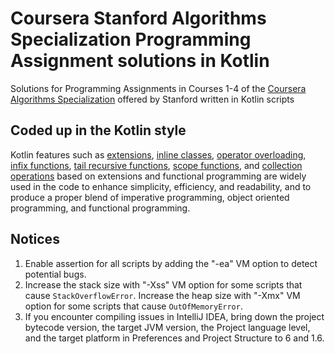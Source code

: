 # Coursera Stanford Algorithms Specialization Programming Assignment solutions in Kotlin
Solutions for Programming Assignments in Courses 1-4 of the [Coursera Algorithms Specialization](https://www.coursera.org/specializations/algorithms) offered by Stanford written in Kotlin scripts

## Coded up in the Kotlin style
Kotlin features such as [extensions](https://kotlinlang.org/docs/reference/extensions.html), [inline classes](https://kotlinlang.org/docs/reference/inline-classes.html), [operator overloading](https://kotlinlang.org/docs/reference/operator-overloading.html), [infix functions](https://kotlinlang.org/docs/reference/functions.html#infix-notation), [tail recursive functions](https://kotlinlang.org/docs/reference/functions.html#tail-recursive-functions), [scope functions](https://kotlinlang.org/docs/reference/scope-functions.html), and [collection operations](https://kotlinlang.org/docs/reference/collection-operations.html) based on extensions and functional programming are widely used in the code to enhance simplicity, efficiency, and readability, and to produce a proper blend of imperative programming, object oriented programming, and functional programming.

## Notices
1. Enable assertion for all scripts by adding the "-ea" VM option to detect potential bugs.
1. Increase the stack size with "-Xss" VM option for some scripts that cause `StackOverflowError`. Increase the heap size with "-Xmx" VM option for some scripts that cause `OutOfMemoryError`.
1. If you encounter compiling issues in IntelliJ IDEA, bring down the project bytecode version, the target JVM version, the Project language level, and the target platform in Preferences and Project Structure to 6 and 1.6.